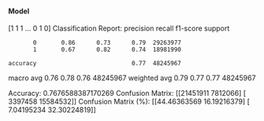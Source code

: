 #### Model
[1 1 1 ... 0 1 0]
Classification Report:
              precision    recall  f1-score   support

           0       0.86      0.73      0.79  29263977
           1       0.67      0.82      0.74  18981990

    accuracy                           0.77  48245967
   macro avg       0.76      0.78      0.76  48245967
weighted avg       0.79      0.77      0.77  48245967

Accuracy: 0.7676588387170269
Confusion Matrix:
[[21451911  7812066]
 [ 3397458 15584532]]
Confusion Matrix (%):
[[44.46363569 16.19216379]
 [ 7.04195234 32.30224819]]
